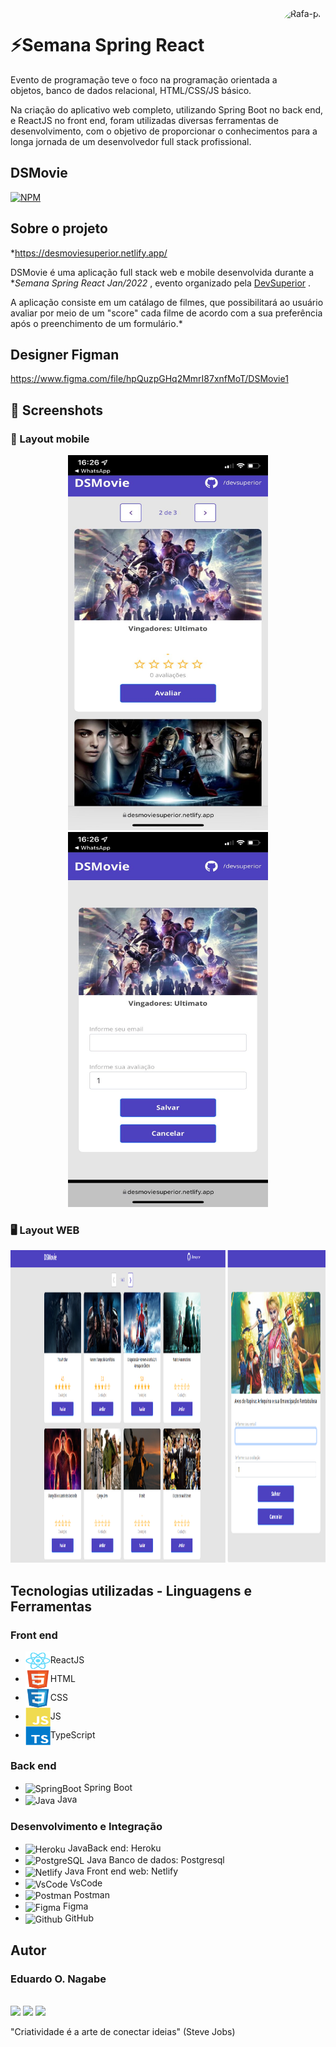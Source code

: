 <div>
 <img align="right" alt="Rafa-pic" height="150" style="border-radius:50px;" src="https://c.tenor.com/TWwip6b2x0kAAAAM/robot-wave-waving.gif">
 </div>

# ⚡Semana Spring React


Evento de  programação teve o foco na programação  orientada a objetos, banco de dados relacional, HTML/CSS/JS básico.

Na criação do aplicativo web completo, utilizando Spring Boot no back end, e ReactJS no front end, foram utilizadas diversas ferramentas de desenvolvimento, com o objetivo de  proporcionar o  conhecimentos para a longa jornada de um desenvolvedor full stack profissional.

## DSMovie
[![NPM](https://img.shields.io/npm/l/react)](https://github.com/DukePrime/dsmovie/blob/main/LICENSE) 

## Sobre o projeto

*https://desmoviesuperior.netlify.app/

DSMovie é uma aplicação full stack web e mobile desenvolvida durante a **Semana Spring React Jan/2022*  , evento organizado pela [DevSuperior](https://devsuperior.com "Site da DevSuperior") .

A aplicação consiste em um catálago de filmes, que possibilitará ao usuário avaliar por meio de um "score" cada filme de acordo com a sua preferência após o preenchimento de um formulário.*





## Designer Figman
https://www.figma.com/file/hpQuzpGHq2MmrI87xnfMoT/DSMovie1



## 📸 **Screenshots**


### 📱 Layout mobile

<p align="center">
   <img left" alt="movie" height="600" width="320" src="https://github.com/DukePrime/dsmovie/blob/main/frontend/src/assets/img/dsmovies.jpeg">
   <img left" alt="formulario" height="600" width="320" src="https://github.com/DukePrime/dsmovie/blob/main/frontend/src/assets/img/form.jpeg">                                                                                                                                        
</p>

### 🖥 Layout WEB

<p align="center">
  <img left" alt="formulario" height="500" width="1100" src="https://github.com/DukePrime/dsmovie/blob/main/frontend/src/assets/img/webprint.png">
</p>
                                                                                                                                                 




## Tecnologias utilizadas - Linguagens e Ferramentas
  

                                                                                                                                                 
                                                                                                                                                 
### Front end
- <img align="center" alt="React" height="30" width="40" src="https://raw.githubusercontent.com/devicons/devicon/master/icons/react/react-original.svg"/>ReactJS
- <img align="center" alt="HTML" height="30" width="40" src="https://raw.githubusercontent.com/devicons/devicon/master/icons/html5/html5-original.svg"/>HTML 
- <img align="center" alt="CSS" height="30" width="40" src="https://raw.githubusercontent.com/devicons/devicon/master/icons/css3/css3-original.svg"/>CSS 
- <img align="center" alt="Js" height="30" width="40" src="https://raw.githubusercontent.com/devicons/devicon/master/icons/javascript/javascript-plain.svg"/>JS 
- <img align="center" alt="Ts" height="30" width="40" src="https://raw.githubusercontent.com/devicons/devicon/master/icons/typescript/typescript-plain.svg"/>TypeScript

### Back end
- <img align="center" alt="SpringBoot" height="30" width="40" src="https://cdn.jsdelivr.net/gh/devicons/devicon/icons/spring/spring-original.svg"/> Spring Boot
- <img align="center" alt="Java" height="30" width="40" src="https://cdn.jsdelivr.net/gh/devicons/devicon/icons/java/java-original.svg"/> Java


### Desenvolvimento e Integração
                                                                                                                                       
- <img align="center" alt="Heroku" height="30" width="40" src="https://cdn.jsdelivr.net/gh/devicons/devicon/icons/heroku/heroku-original.svg"/> JavaBack end: Heroku 
- <img align="center" alt="PostgreSQL" height="30" width="40" src="https://cdn.jsdelivr.net/gh/devicons/devicon/icons/postgresql/postgresql-original.svg"/> Java Banco de dados: Postgresql
- <img align="center" alt="Netlify" height="30" width="40" src="https://www.vectorlogo.zone/logos/netlify/netlify-icon.svg"/> Java Front end web: Netlify
- <img align="center" alt="VsCode" height="30" width="40" src="https://cdn.jsdelivr.net/gh/devicons/devicon/icons/vscode/vscode-original.svg"/> VsCode
- <img align="center" alt="Postman" height="30" width="40" src="https://www.vectorlogo.zone/logos/getpostman/getpostman-icon.svg"/> Postman
- <img align="center" alt="Figma" height="30" width="40" src="https://cdn.jsdelivr.net/gh/devicons/devicon/icons/figma/figma-original.svg"/> Figma
- <img align="center" alt="Github" height="30" width="40" src="https://cdn.jsdelivr.net/gh/devicons/devicon/icons/git/git-original.svg"/> GitHub 
 

## Autor

### Eduardo O. Nagabe
<div> 
  <br><a href="https://www.instagram.com/edunagabe01/" target="_blank"><img src="https://img.shields.io/badge/-Instagram-%23E4405F?style=for-the-badge&logo=instagram&logoColor=white" target="_blank"></a>
  <a href="https://www.linkedin.com/in/eduardo-nagabe-a788561ba/" target="_blank"><img src="https://img.shields.io/badge/-LinkedIn-%230077B5?style=for-the-badge&logo=linkedin&logoColor=white" target="_blank"></a> 
 <a href = "mailto:eduardonagabe@gmail.com"><img src="https://img.shields.io/badge/-Gmail-%23333?style=for-the-badge&logo=gmail&logoColor=white" target="_blank"></a>
 </div>
 
 "Criatividade é a arte de conectar ideias" (Steve Jobs)
    


